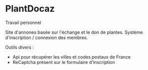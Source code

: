 # PlantDocaz
Travail personnel 

Site d'annones basée sur l'échange et le don de plantes. 
Système d'inscription / connexion des membres. 

Outils divers : 
- Api pour récupérer les villes et codes postaux de France 
- ReCaptcha présent sur le formulaire d'inscription
